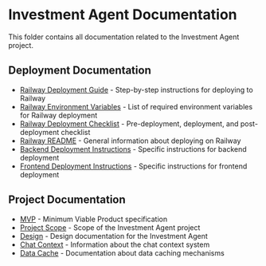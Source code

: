 # Investment Agent Documentation

This folder contains all documentation related to the Investment Agent project.

## Deployment Documentation

- [Railway Deployment Guide](railway-deployment-guide.md) - Step-by-step instructions for deploying to Railway
- [Railway Environment Variables](railway-env-variables.md) - List of required environment variables for Railway deployment
- [Railway Deployment Checklist](railway-deployment-checklist.md) - Pre-deployment, deployment, and post-deployment checklist
- [Railway README](README.railway.md) - General information about deploying on Railway
- [Backend Deployment Instructions](backend-deployment-instructions.md) - Specific instructions for backend deployment
- [Frontend Deployment Instructions](frontend-deployment-instructions.md) - Specific instructions for frontend deployment

## Project Documentation

- [MVP](mvp.md) - Minimum Viable Product specification
- [Project Scope](projectscope.md) - Scope of the Investment Agent project
- [Design](design.md) - Design documentation for the Investment Agent
- [Chat Context](chatcontext.md) - Information about the chat context system
- [Data Cache](datacache.md) - Documentation about data caching mechanisms 